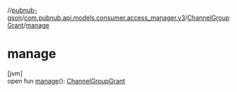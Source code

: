 //[pubnub-gson](../../../index.md)/[com.pubnub.api.models.consumer.access_manager.v3](../index.md)/[ChannelGroupGrant](index.md)/[manage](manage.md)

# manage

[jvm]\
open fun [manage](manage.md)(): [ChannelGroupGrant](index.md)

